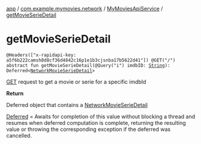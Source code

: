 [app](../../index.md) / [com.example.mymovies.network](../index.md) / [MyMoviesApiService](index.md) / [getMovieSerieDetail](./get-movie-serie-detail.md)

# getMovieSerieDetail

`@Headers(["x-rapidapi-key: a5f6b222camsh8d8cf36d4842c16p1e1b3cjsnba17b5622d41"]) @GET("/") abstract fun getMovieSerieDetail(@Query("i") imdbID: `[`String`](https://kotlinlang.org/api/latest/jvm/stdlib/kotlin/-string/index.html)`): Deferred<`[`NetworkMovieSerieDetail`](../-network-movie-serie-detail/index.md)`>`

[GET](#) request to get a movie or serie for a specific imdbId

**Return**

Deferred object that contains a [NetworkMovieSerieDetail](../-network-movie-serie-detail/index.md)



[Deferred](#) = Awaits for completion of this value without blocking a thread and resumes when deferred computation is complete,
returning the resulting value or throwing the corresponding exception if the deferred was cancelled.

